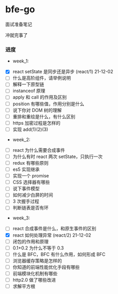 # bfe-go

面试准备笔记

冲就完事了

### 进度

- week_1:

* [x] react setState 是同步还是异步 (react/1) 21-12-02
* [ ] 什么是高阶组件，请举例说明
* [ ] 解释一下原型链
* [ ] instanceof 原理
* [ ] apply 和 call 的作用及区别
* [ ] position 有哪些值，作用分别是什么
* [ ] 说下你对 DOM 树的理解
* [ ] 重排和重绘是什么，有什么区别
* [ ] https 加密过程是怎样的
* [ ] 实现 add(1)(2)(3)

- week_2:

* [ ] react 为什么需要合成事件
* [ ] 为什么有时 react 两次 setState，只执行一次
* [ ] redux 有哪些原则
* [ ] es5 实现继承
* [ ] 实现一个 promise
* [ ] CSS 选择器有哪些
* [ ] 说下事件模型
* [ ] 如何减少白屏的时间
* [ ] 3 次握手过程
* [ ] 判断链表是否有环

- week_3:

* [ ] react 合成事件是什么，和原生事件的区别
* [x] react 如何处理异常 (react/2) 21-12-02
* [ ] 闭包的作用和原理
* [ ] 0.1+0.2 为什么不等于 0.3
* [ ] 什么是 BFC，BFC 有什么作用，如何形成 BFC
* [ ] 浏览器缓存策略是怎样的
* [ ] 你知道的前端性能优化手段有哪些
* [ ] 前端模块化机制有哪些
* [ ] http2.0 做了哪些改进
* [ ] 求解平方根
